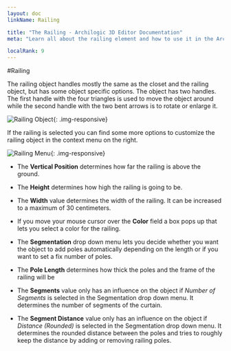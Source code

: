 ```yaml
---
layout: doc
linkName: Railing

title: "The Railing - Archilogic 3D Editor Documentation"
meta: "Learn all about the railing element and how to use it in the Archilogic 3D Editor. Check out our documentation."

localRank: 9
---
```


#Railing

The railing object handles mostly the same as the closet and the railing object, but has some object specific options. The object has two handles. The first handle with the four triangles is used to move the object around while the second handle with the two bent arrows is to rotate or enlarge it.

![Railing Object]({{site.path}}/assets/images/Architecture-Railing-Object.jpg){: .img-responsive}

If the railing is selected you can find some more options to customize the railing object in the context menu on the right.

![Railing Menu]({{site.path}}/assets/images/Architecture-Railing-Menu.jpg){: .img-responsive}

* The **Vertical Position** determines how far the railing is above the ground.

* The **Height** determines how high the railing is going to be.

* The **Width** value determines the width of the railing. It can be increased to a maximum of 30 centimeters.

* If you move your mouse cursor over the **Color** field a box pops up that lets you select a color for the railing.

* The **Segmentation** drop down menu lets you decide whether you want the object to add poles automatically depending on the length or if you want to set a fix number of poles.

* The **Pole Length** determines how thick the poles and the frame of the railing will be

* The **Segments** value only has an influence on the object if *Number of Segments* is selected in the Segmentation drop down menu. It determines the number of segments of the curtain.

* The **Segment Distance** value only has an influence on the object if *Distance (Rounded)* is selected in the Segmentation drop down menu. It determines the rounded distance between the poles and tries to roughly keep the distance by adding or removing railing poles.
